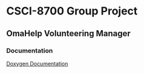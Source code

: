 # CSCI-8700 Group Project
## OmaHelp Volunteering Manager

### Documentation
[Doxygen Documentation](http://htmlpreview.github.io/?https://github.com/jallen3095/CSCI-8700/blob/master/html/index.html)
